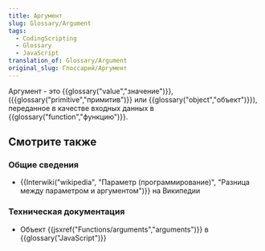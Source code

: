 ```yaml
---
title: Аргумент
slug: Glossary/Argument
tags:
  - CodingScripting
  - Glossary
  - JavaScript
translation_of: Glossary/Argument
original_slug: Глоссарий/Аргумент
---
```


Аргумент - это {{glossary("value","значение")}}, ({{glossary("primitive","примитив")}} или {{glossary("object","объект")}}), переданное в качестве входных данных в {{glossary("function","функцию")}}.

## Смотрите также

### Общие сведения

- {{Interwiki("wikipedia", "Параметр (программирование)", "Разница между параметром и аргументом")}} на Википедии

### Техническая документация

- Объект {{jsxref("Functions/arguments","arguments")}} в {{glossary("JavaScript")}}

